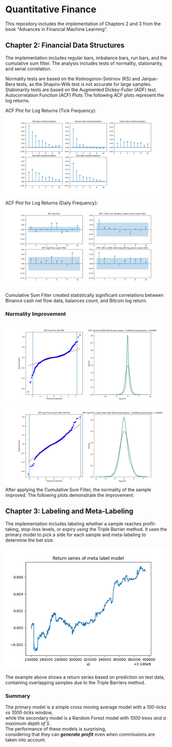 # Quantitative Finance #

This repository includes the implementation of Chapters 2 and 3 from the book "Advances in Financial Machine Learning".

## Chapter 2: Financial Data Structures ##
The implementation includes regular bars, imbalance bars, run bars, and the cumulative sum filter. The analysis includes tests of normality, stationarity, and serial correlation.

Normality tests are based on the Kolmogorov-Smirnov (KS) and Jarque-Bera tests, as the Shapiro-Wilk test is not accurate for large samples.
Stationarity tests are based on the Augmented Dickey-Fuller (ADF) test.
Autocorrelation Function (ACF) Plots
The following ACF plots represent the log returns.

ACF Plot for Log Returns (Tick Frequency):
![Alt text for image](/plots/acf.png)

ACF Plot for Log Returns (Daily Frequency):
![Alt text for image](/plots/events/acf.png)

Cumulative Sum Filter created statistically significant correlations between Binance cash net flow data, balances count, and Bitcoin log return.

### Normality Improvement ###
![Alt text for image](/plots/events/log_price_normal.png)
![Alt text for image](/plots/events/price_cusum_normal.png)
After applying the Cumulative Sum Filter, the normality of the sample improved. The following plots demonstrate the improvement:

## Chapter 3: Labeling and Meta-Labeling ##
The implementation includes labeling whether a sample reaches profit-taking, stop-loss levels, or expiry using the Triple Barrier method. It uses the primary model to pick a side for each sample and meta-labeling to determine the bet size.

![Alt text for image](plots/labeling/return_series.png)<br>

The example above shows a return series based on prediction on test data, containing overlapping samples due to the Triple Barriers method.

### Summary ###
The primary model is a simple cross moving average model with a *100-ticks vs 1000-ticks* window, <br>
while the secondary model is a Random Forest model with *1000 trees and a maximum depth of 5*. <br>
The performance of these models is surprising, <br>
considering that they can ***generate profit*** even when commissions are taken into account.
